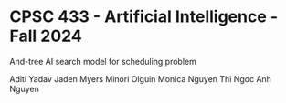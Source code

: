 # CPSC 433 - Artificial Intelligence - Fall 2024
 And-tree AI search model for scheduling problem

Aditi Yadav
Jaden Myers
Minori Olguin
Monica Nguyen
Thi Ngoc Anh Nguyen
